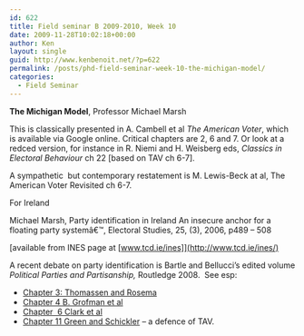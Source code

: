 ```yaml
---
id: 622
title: Field seminar B 2009-2010, Week 10
date: 2009-11-28T10:02:18+00:00
author: Ken
layout: single
guid: http://www.kenbenoit.net/?p=622
permalink: /posts/phd-field-seminar-week-10-the-michigan-model/
categories:
  - Field Seminar
---
```

**The Michigan Model**, Professor Michael Marsh

This is classically presented in A. Cambell et al _The American Voter_, which is available via Google online. Critical chapters are 2, 6 and 7. Or look at a redced version, for instance in R. Niemi and H. Weisberg eds, _Classics in Electoral Behaviour_ ch 22 [based on TAV ch 6-7].

A sympathetic  but contemporary restatement is M. Lewis-Beck at al, The American Voter Revisited ch 6-7.

For Ireland

Michael Marsh, Party identification in Ireland An insecure anchor for a floating party systemâ€™, Electoral Studies, 25, (3), 2006, p489 &#8211; 508
  
[available from INES page at [www.tcd.ie/ines]](http://www.tcd.ie/ines/)

A recent debate on party identification is Bartle and Bellucci&#8217;s edited volume _Political Parties and Partisanship,_ Routledge 2008.  See esp:

  * [Chapter 3: Thomassen and Rosema](https://www.tcd.ie/Political_Science/local/docs/Ch3.pdf)
  * [Chapter 4 B. Grofman et al](https://www.tcd.ie/Political_Science/local/docs/Ch4.pdf)
  * [Chapter  6 Clark et al](https://www.tcd.ie/Political_Science/local/docs/Ch6.pdf)
  * [Chapter 11 Green and Schickler](https://www.tcd.ie/Political_Science/local/docs/Ch11.pdf) &#8211; a defence of TAV.
